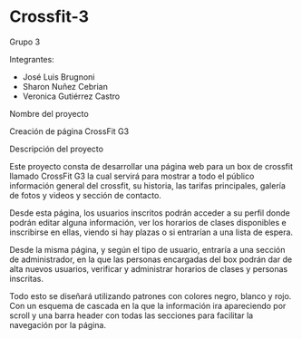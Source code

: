 # Crossfit-3

Grupo 3

Integrantes:

-	José Luis Brugnoni
-	Sharon Nuñez Cebrian
-	Veronica Gutiérrez Castro

Nombre del proyecto

Creación de página CrossFit G3

Descripción del proyecto

Este proyecto consta de desarrollar una página web para un box de crossfit llamado CrossFit G3 la cual servirá para mostrar a todo el público información general del crossfit, su historia, las tarifas principales, galería de fotos y videos y sección de contacto.

Desde esta página, los usuarios inscritos podrán acceder a su perfil donde podrán editar alguna información, ver los horarios de clases disponibles e inscribirse en ellas, viendo si hay plazas o si entrarían a una lista de espera.

Desde la misma página, y según el tipo de usuario, entraría a una sección de administrador, en la que las personas encargadas del box podrán dar de alta nuevos usuarios, verificar y administrar horarios de clases y personas inscritas. 

Todo esto se diseñará utilizando patrones con colores negro, blanco y rojo. Con un esquema de cascada en la que la información ira apareciendo por scroll y una barra header con todas las secciones para facilitar la navegación por la página.

